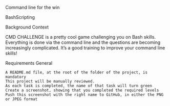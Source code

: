 Command line for the win

BashScripting

Background Context

CMD CHALLENGE is a pretty cool game challenging you on Bash skills. Everything is done via the command line and the questions are becoming increasingly complicated. It’s a good training to improve your command line skills!

Requirements
General

    A README.md file, at the root of the folder of the project, is mandatory
    This project will be manually reviewed.
    As each task is completed, the name of that task will turn green
    Create a screenshot, showing that you completed the required levels
    Push this screenshot with the right name to GitHub, in either the PNG or JPEG format
